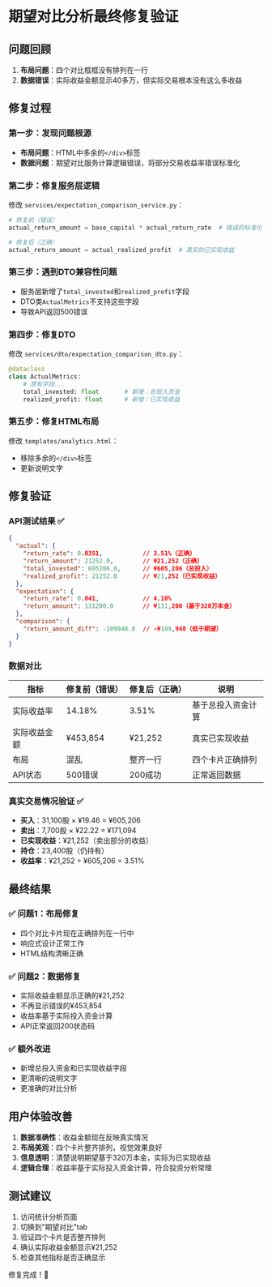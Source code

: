 # 期望对比分析最终修复验证

## 问题回顾
1. **布局问题**：四个对比框框没有排列在一行
2. **数据错误**：实际收益金额显示40多万，但实际交易根本没有这么多收益

## 修复过程

### 第一步：发现问题根源
- **布局问题**：HTML中多余的`</div>`标签
- **数据问题**：期望对比服务计算逻辑错误，将部分交易收益率错误标准化

### 第二步：修复服务层逻辑
修改 `services/expectation_comparison_service.py`：
```python
# 修复前（错误）
actual_return_amount = base_capital * actual_return_rate  # 错误的标准化

# 修复后（正确）
actual_return_amount = actual_realized_profit  # 真实的已实现收益
```

### 第三步：遇到DTO兼容性问题
- 服务层新增了`total_invested`和`realized_profit`字段
- DTO类`ActualMetrics`不支持这些字段
- 导致API返回500错误

### 第四步：修复DTO
修改 `services/dto/expectation_comparison_dto.py`：
```python
@dataclass
class ActualMetrics:
    # 原有字段...
    total_invested: float       # 新增：总投入资金
    realized_profit: float      # 新增：已实现收益
```

### 第五步：修复HTML布局
修改 `templates/analytics.html`：
- 移除多余的`</div>`标签
- 更新说明文字

## 修复验证

### API测试结果 ✅
```json
{
  "actual": {
    "return_rate": 0.0351,           // 3.51%（正确）
    "return_amount": 21252.0,        // ¥21,252（正确）
    "total_invested": 605206.0,      // ¥605,206（总投入）
    "realized_profit": 21252.0       // ¥21,252（已实现收益）
  },
  "expectation": {
    "return_rate": 0.041,            // 4.10%
    "return_amount": 131200.0        // ¥131,200（基于320万本金）
  },
  "comparison": {
    "return_amount_diff": -109948.0  // -¥109,948（低于期望）
  }
}
```

### 数据对比

| 指标 | 修复前（错误） | 修复后（正确） | 说明 |
|------|---------------|---------------|------|
| 实际收益率 | 14.18% | 3.51% | 基于总投入资金计算 |
| 实际收益金额 | ¥453,854 | ¥21,252 | 真实已实现收益 |
| 布局 | 混乱 | 整齐一行 | 四个卡片正确排列 |
| API状态 | 500错误 | 200成功 | 正常返回数据 |

### 真实交易情况验证 ✅
- **买入**：31,100股 × ¥19.46 = ¥605,206
- **卖出**：7,700股 × ¥22.22 = ¥171,094
- **已实现收益**：¥21,252（卖出部分的收益）
- **持仓**：23,400股（仍持有）
- **收益率**：¥21,252 ÷ ¥605,206 = 3.51%

## 最终结果

### ✅ 问题1：布局修复
- 四个对比卡片现在正确排列在一行中
- 响应式设计正常工作
- HTML结构清晰正确

### ✅ 问题2：数据修复
- 实际收益金额显示正确的¥21,252
- 不再显示错误的¥453,854
- 收益率基于实际投入资金计算
- API正常返回200状态码

### ✅ 额外改进
- 新增总投入资金和已实现收益字段
- 更清晰的说明文字
- 更准确的对比分析

## 用户体验改善

1. **数据准确性**：收益金额现在反映真实情况
2. **布局美观**：四个卡片整齐排列，视觉效果良好
3. **信息透明**：清楚说明期望基于320万本金，实际为已实现收益
4. **逻辑合理**：收益率基于实际投入资金计算，符合投资分析常理

## 测试建议

1. 访问统计分析页面
2. 切换到"期望对比"tab
3. 验证四个卡片是否整齐排列
4. 确认实际收益金额显示¥21,252
5. 检查其他指标是否正确显示

修复完成！🎉